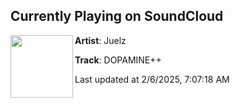 ## Currently Playing on SoundCloud

[<img align="left" width="100" src="https://i1.sndcdn.com/artworks-OXYLgfZVs6Ho-0-t500x500.png">](https://soundcloud.com/bbjuelz/dopamine)

**Artist**: Juelz 

**Track**: DOPAMINE++

Last updated at 2/6/2025, 7:07:18 AM
